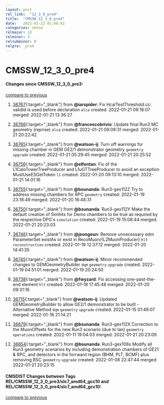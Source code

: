 ```yaml
---
layout: post
rel_link:  "12_3_0_pre4"
title:  "CMSSW_12_3_0_pre4"
date:   2022-01-22 01:48:42
categories: cmssw
relmajor: 12
relminor: 3
relsubminor: 0
relpre: _pre4
---
```


# CMSSW_12_3_0_pre4
#### Changes since CMSSW_12_3_0_pre3:
[compare to previous](https://github.com/cms-sw/cmssw/compare/CMSSW_12_3_0_pre3...CMSSW_12_3_0_pre4)



1. [36767](http://github.com/cms-sw/cmssw/pull/36767){:target="_blank"}  from **@iarspider**: Fix HcalTestThreshold.cc: validId is used before declaration `alca` created: 2022-01-21 09:18:07 merged: 2022-01-21 13:36:27

2. [36766](http://github.com/cms-sw/cmssw/pull/36766){:target="_blank"}  from **@francescobrivio**: Update final Run3 MC geometry (reprise) `alca` created: 2022-01-21 09:09:31 merged: 2022-01-21 20:22:42

3. [36765](http://github.com/cms-sw/cmssw/pull/36765){:target="_blank"}  from **@watson-ij**: Turn off warnings for missing chamber in GEM GE2/1 demonstrator geometry `geometry` `upgrade` created: 2022-01-21 05:29:45 merged: 2022-01-21 20:25:52

4. [36756](http://github.com/cms-sw/cmssw/pull/36756){:target="_blank"}  from **@elfontan**: Fix of the L1CaloTowerTreeProducer and L1uGTTreeProducer to avoid an exception MustUseESGetToken `l1` created: 2022-01-20 09:13:10 merged: 2022-01-21 14:01:16

5. [36755](http://github.com/cms-sw/cmssw/pull/36755){:target="_blank"}  from **@bsunanda**: Run3-gex112Z Try to address missing chambers for RPC `geometry` created: 2022-01-19 23:18:49 merged: 2022-01-20 16:48:31

6. [36750](http://github.com/cms-sw/cmssw/pull/36750){:target="_blank"}  from **@bsunanda**: Run3-gex112Y Make the default creation of Simhits for Demo chambers to be true as required by the respective DPG's `simulation` created: 2022-01-19 15:08:44 merged: 2022-01-21 20:23:03

7. [36746](http://github.com/cms-sw/cmssw/pull/36746){:target="_blank"}  from **@jeongeun**: Remove unnecessary edm ParameterSet existAs or exist in RecoMuon/{L2MuonProducer} `hlt` `reconstruction` created: 2022-01-19 12:37:12 merged: 2022-01-20 14:41:35

8. [36745](http://github.com/cms-sw/cmssw/pull/36745){:target="_blank"}  from **@watson-ij**: Minor recommended changes to GEMGeometryBuilder `dqm` `geometry` `upgrade` created: 2022-01-19 04:51:01 merged: 2022-01-19 20:24:50

9. [36738](http://github.com/cms-sw/cmssw/pull/36738){:target="_blank"}  from **@fwyzard**: Fix accessing one-past-the-end element `hlt` created: 2022-01-18 17:45:48 merged: 2022-01-20 09:31:16

10. [36715](http://github.com/cms-sw/cmssw/pull/36715){:target="_blank"}  from **@watson-ij**: Updated GEMGeometryBuilder to allow GE2/1 demonstrator to be built - Alternative Method `dqm` `geometry` `upgrade` created: 2022-01-15 01:49:07 merged: 2022-01-18 21:14:21

11. [36679](http://github.com/cms-sw/cmssw/pull/36679){:target="_blank"}  from **@bsunanda**: Run3-gex112X Correction to the MuonOffsets for the new Run3 scenario (due to Ian) `geometry` `operations` created: 2022-01-11 19:04:03 merged: 2022-01-21 20:23:09

12. [36654](http://github.com/cms-sw/cmssw/pull/36654){:target="_blank"}  from **@bsunanda**: Run3-gex108x Modify all Run3 geometry scenarios by including demonstration chambers of GE21 & RPC, and detectors in the forrward region (BHM, PLT, BCMF) plus removing BSC `geometry` `upgrade` created: 2022-01-08 22:47:44 merged: 2022-01-21 20:23:15

#### CMSDIST Changes between Tags REL/CMSSW_12_3_0_pre3/slc7_amd64_gcc10 and REL/CMSSW_12_3_0_pre4/slc7_amd64_gcc10:
[compare to previous](https://github.com/cms-sw/cmsdist/compare/REL/CMSSW_12_3_0_pre3/slc7_amd64_gcc10...REL/CMSSW_12_3_0_pre4/slc7_amd64_gcc10)


